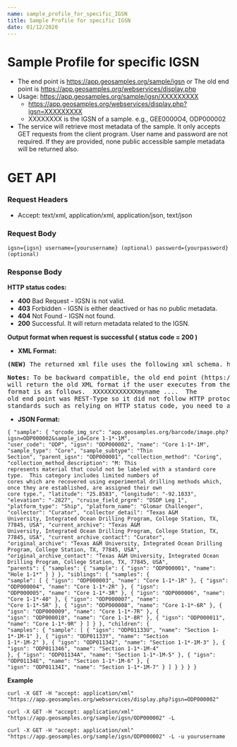 ```yaml
---
name: sample_profile_for_specific_IGSN
title: Sample Profile for specific IGSN
date: 01/12/2020
---
```


# Sample Profile for specific IGSN
- The end point is https://app.geosamples.org/sample/igsn or The old end point is https://app.geosamples.org/webservices/display.php
- Usage: https://app.geosamples.org/sample/igsn/XXXXXXXXX
  - https://app.geosamples.org/webservices/display.php?igsn=XXXXXXXXX
  - XXXXXXXX is the IGSN of a sample. e.g., GEE0000O4, ODP000002
- The service will retrieve most metadata of the sample. It only accepts GET requests from the client program. User name and password are not required. If they are provided, none public accessible sample metadata will be returned also.

# GET API
### Request Headers
- Accept: text/xml, application/xml, application/json, text/json
### Request Body
```
igsn={igsn} username={yourusername} (optional) password={yourpassword} (optional)
```
### Response Body
**HTTP status codes:**
- **400** Bad Request -  IGSN is not valid.
- **403** Forbidden - IGSN is either deactived or has no public metadata.
- **404** Not Found - IGSN not found.
- **200** Successful. It will return metadata related to the IGSN.

**Output format when request is successful ( status code = 200 )**
- **XML Format:**
<pre>
<b>(NEW)</b> The returned xml file uses the following xml schema. https://app.geosamples.org/4.0/downloadSample.xsd
</pre>
<pre>
<b>Notes:</b> To be backward compatible, the old end point (https://app.geosamples.org/webservices/display.php?igsn=XXXXXXXXX)
will return the old XML format if the user executes from the browser or sends ACCEPT header with 'text/html'. The old
format is as follows. <results> <user_code>XXX</user_code><igsn>XXXXXXXXX</igsn><name>myname</name> .... </results> The
old end point was REST-Type so it did not follow HTTP protocol standards. If your client program used any HTTP
standards such as relying on HTTP status code, you need to adjust them according to the current documentation.
</pre>

- **JSON Format:**
```
{ "sample": { "qrcode_img_src": "app.geosamples.org/barcode/image.php?igsn=ODP000002&sample_id=Core 1-1*-1M",
"user_code": "ODP", "igsn": "ODP000002", "name": "Core 1-1*-1M", "sample_type": "Core", "sample_subtype": "Thin
Section", "parent_igsn": "ODP000001", "collection_method": "Coring", "collection_method_description": "M: This
represents material that could not be labeled with a standard core type.  This category includes limited numbers of
cores which are recovered using experimental drilling methods which, once they are established, are assigned their own
core type.", "latitude": "25.8583", "longitude": "-92.1833", "elevation": "-2827", "cruise_field_prgrm": "DSDP Leg 1",
"platform_type": "Ship", "platform_name": "Glomar Challenger", "collector": "Curator", "collector_detail": "Texas A&M
University, Integrated Ocean Drilling Program, College Station, TX, 77845, USA", "current_archive": "Texas A&M
University, Integrated Ocean Drilling Program, College Station, TX, 77845, USA", "current_archive_contact": "Curator",
"original_archive": "Texas A&M University, Integrated Ocean Drilling Program, College Station, TX, 77845, USA",
"original_archive_contact": "Texas A&M University, Integrated Ocean Drilling Program, College Station, TX, 77845, USA",
"parents": { "samples": { "sample": { "igsn": "ODP000001", "name": "Hole 1-1*" } } }, "siblings": { "samples": {
"sample": [ { "igsn": "ODP000003", "name": "Core 1-1*-1R" }, { "igsn": "ODP000004", "name": "Core 1-1*-2R" }, { "igsn":
"ODP000005", "name": "Core 1-1*-3R" }, { "igsn": "ODP000006", "name": "Core 1-1*-40" }, { "igsn": "ODP000007", "name":
"Core 1-1*-5R" }, { "igsn": "ODP000008", "name": "Core 1-1*-6R" }, { "igsn": "ODP000009", "name": "Core 1-1*-7R" }, {
"igsn": "ODP000010", "name": "Core 1-1*-8R" }, { "igsn": "ODP000011", "name": "Core 1-1*-9R" } ] } }, "children": {
"samples": { "sample": [ { "igsn": "ODP01133U", "name": "Section 1-1*-1M-1" }, { "igsn": "ODP01133Y", "name": "Section
1-1*-1M-2" }, { "igsn": "ODP011342", "name": "Section 1-1*-1M-3" }, { "igsn": "ODP011346", "name": "Section 1-1*-1M-4"
}, { "igsn": "ODP01134A", "name": "Section 1-1*-1M-5" }, { "igsn": "ODP01134E", "name": "Section 1-1*-1M-6" }, {
"igsn": "ODP01134I", "name": "Section 1-1*-1M-7" } ] } } } }
```
**Example**
```
curl -X GET -H "accept: application/xml" "https://app.geosamples.org/webservices/display.php?igsn=ODP000002"
```
```
curl -X GET -H "accept: application/xml" "https://app.geosamples.org/sample/igsn/ODP000002" -L
```
```
curl -X GET -H "accept: application/xml" "https://app.geosamples.org/sample/igsn/ODP000002" -L -u yourusername
```
